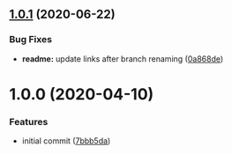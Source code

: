 ## [1.0.1](https://github.com/CompactJS/limit/compare/v1.0.0...v1.0.1) (2020-06-22)


### Bug Fixes

* **readme:** update links after branch renaming ([0a868de](https://github.com/CompactJS/limit/commit/0a868de19744d66c12639a0097b1db4d222bc9e1))

# 1.0.0 (2020-04-10)


### Features

* initial commit ([7bbb5da](https://github.com/CompactJS/limit/commit/7bbb5dac9d6527f592dff1a1177fa1f4d559b916))
